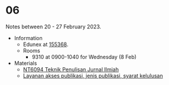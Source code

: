 # 06
Notes between 20 - 27 February 2023.

- Information
  + Edunex at [155368](https://edunex.itb.ac.id/courses/47403/preview/155368).
  + Rooms
    - 9310 at 0900-1040 for Wednesday (8 Feb)
- Materials
  + [NT6094 Teknik Penulisan Jurnal Ilmiah](https://doi.org/10.5281/zenodo.7039627)
  + [Layanan akses publikasi, jenis publikasi, syarat kelulusan](https://doi.org/10.5281/zenodo.7058927)
  
